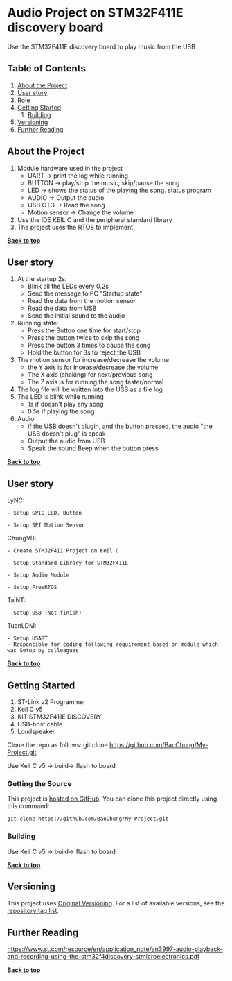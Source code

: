 # Audio Project on STM32F411E discovery board

Use the STM32F411E discovery board to play music from the USB

## Table of Contents

1. [About the Project](#about-the-project)
1. [User story](#User-story)
1. [Role](#Role)
1. [Getting Started](#getting-started)
    1. [Building](#building)
1. [Versioning](#versioning)
1. [Further Reading](#further-reading)

## About the Project

1. Module hardware used in the project				
	- UART			-> print the log while running			
	- BUTTON		-> play/stop the music, skip/pause the song			
	- LED			-> shows the status of the playing the song. status program			
	- AUDIO			-> Output the audio			
	- USB OTG		-> Read the song			
	- Motion sensor	-> Change the volume			
2. Use the IDE KEIL C and the peripheral standard library				
3. The project uses the RTOS to implement

**[Back to top](#table-of-contents)**

## User story
1. At the startup 2s:				
	- Blink all the LEDs every 0.2s				
	- Send the message to PC "Startup state"				
	- Read the data from the motion sensor				
	- Read the data from USB				
	- Send the initial sound to the audio				
2. Running state:				
	- Press the Button one time for start/stop				
	- Press the button twice to skip the song				
	- Press the button 3 times to pause the song				
	- Hold the button for 3s to reject the USB				
3. The motion sensor for increase/decrease the volume				
	- the Y axis is for incease/decrease the volume				
	- The X axis (shaking) for next/previous song				
	- The Z axis is for running the song faster/normal				
4. The log file will be written into the USB as a file log				
5. The LED is blink while running				
	- 1s if doesn't play any song				
	- 0.5s if playing the song				
6. Audio				
	- if the USB doesn't plugin, and the button pressed, the audio "the USB doesn't plug" is speak				
	- Output the audio from USB				
	- Speak the sound Beep when the button press

**[Back to top](#table-of-contents)**

## User story

LyNC: 

	- Setup GPIO LED, Button

	- Setup SPI Motion Sensor

ChungVB:

	- Create STM32F411 Project on Keil C

	- Setup Standard Library for STM32F411E

	- Setup Audio Module

	- Setup FreeRTOS

TaiNT:

	- Setup USB (Not finish)

TuanLDM:

	- Setup USART
	- Responsible for coding following requirement based on module which was Setup by colleagues

**[Back to top](#table-of-contents)**

## Getting Started

1. ST-Link v2 Programmer
2. Keil C v5
3. KIT STM32F411E DISCOVERY
4. USB-host cable
5. Loudspeaker

Clone the repo as follows:
git clone https://github.com/BaoChung/My-Project.git

Use Keil C v5 -> build-> flash to board

### Getting the Source


This project is [hosted on GitHub](https://github.com/BaoChung/My-Project). You can clone this project directly using this command:
```
git clone https://github.com/BaoChung/My-Project.git
```

### Building

Use Keil C v5 -> build-> flash to board

**[Back to top](#table-of-contents)**


## Versioning

This project uses [Original Versioning](https://vedder.se/2012/12/stm32f4-discovery-usb-host-and-mp3-player/). For a list of available versions, see the [repository tag list](https://github.com/vanbwodonk/STM32F4_USB_MP3).


## Further Reading

https://www.st.com/resource/en/application_note/an3997-audio-playback-and-recording-using-the-stm32f4discovery-stmicroelectronics.pdf

**[Back to top](#table-of-contents)**




